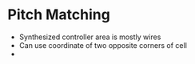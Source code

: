 # Pitch Matching
- Synthesized controller area is mostly wires
- Can use coordinate of two opposite corners of cell
- 
